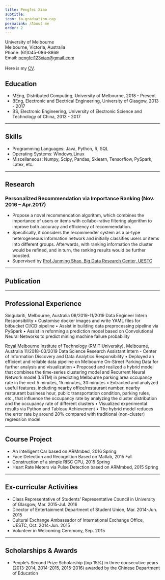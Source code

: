 ```yaml
---
title: Pengfei Xiao
subtitle:
icon: fa-graduation-cap
permalink: /About me
order: 2
---
```

University of Melbourne<br>
Melbourne, Victoria, Australia<br>
Phone: (61)045-086-8869<br>
Email: pengfei123xiao@gmail.com<br><br>
Here is my [CV](assets/Resume_PengfeiXiao.pdf).

## Education

* MEng, Distributed Computing, University of Melbourne, 2018 - Present
* BEng, Electronic and Electrical Engineering, University of Glasgow, 2013 - 2017
* BS, Electronic Engineering, University of Electronic Science and Technology of China, 2013 - 2017

-----------------

## Skills

* Programming Languages: Java, Python, R, SQL
* Operating Systems: Windows,Linux
* Miscellaneous: Numpy, Scipy, Pandas, Sklearn, Tensorflow, PySpark, Latex, etc.

-----------------

## Research

### Personalized Recommendation via Importance Ranking (Nov. 2016 – Apr.2017)
* Propose a novel recommendation algorithm, which combines the importance of users or items with collabo-rative ﬁltering algorithm to improve both accuracy and eﬃciency of recommendation. 
* Speciﬁcally, it considers the recommender system as a bi-type heterogeneous information network and initially classiﬁes users or items into diﬀerent groups. Afterwards, with ranking information the cluster would be reﬁned, and in turn, the ranking results would be further boosted. 
* Supervised by [Prof.Junming Shao, Big Data Research Center, UESTC](http://faculty.uestc.edu.cn/shaojunming/zh_CN/index.htm)


-----------------

## Publication



-----------------

## Professional Experience
Singulariti, Melbourne, Australia             	08/2019-11/2019
Data Engineer Intern
Responsibility
•	Customise docker images and write YAML files for bitbucket CI/CD pipeline
•	Assist in building data preprocessing pipeline via PySpark
•	Assist in reforming a prediction model based on Convolutional Neural Networks to predict mining machine failure probability

Royal Melbourne Institute of Technology (RMIT University), Melbourne, Australia             11/2018-03/2019
Data Science Research Assistant Intern - Center of Information Discovery and Data Analytics
Responsibility
•	Deployed an efficient and reliable data pipeline on Melbourne On-Street Parking Data for further analysis and visualization
•		Proposed and realized a hybrid model that combines the time-series clustering model and Recurrent Neural Network model (LSTM) in predicting Melbourne parking area occupancy rate in the next 5 minutes, 15 minutes, 30 minutes
•	Extracted and analyzed useful features, including nearby office/restaurant number, nearby restaurant business hour, public transportation condition, parking rules, etc., that influence the occupancy rate by analyzing the cluster distribution and the occupancy rate of different clusters
•	Visualized experimental results via Python and Tableau
Achievement	
•	The hybrid model reduces the error rate by around 20% compared with traditional (non-cluster) regression model


-----------------

## Course Project

* An Intelligent Car based on ARMmbed, 2016 Spring
* Face Detection and Recognition Based on Matlab, 2015 Fall
* Construction of a simple RISC CPU, 2015 Spring
* Heart Rate Meters via Pulse Detection based on ARMmbed, 2015 Spring

-----------------

## Ex-curricular Activities

* Class Representative of Students’ Representative Council in University of Glasgow, Mar. 2015-Jul. 2016
* Director of Entertainment Department of Student Union, Mar. 2014-Jun. 2015
* Cultural Exchange Ambassador of International Exchange Office, UESTC, Oct. 2014-Jun. 2015
* Volunteer in Welcoming Ceremony, Sep. 2015


-----------------

## Scholarships & Awards
* People’s Second Prize Scholarship (top 15%) in three consecutive years (2013-2014, 2014-2015, 2015-2016) awarded by the Chinese Department of Education


